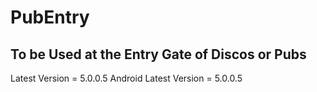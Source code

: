 # PubEntry

## To be Used at the Entry Gate of Discos or Pubs

Latest Version = 5.0.0.5
Android Latest Version = 5.0.0.5
